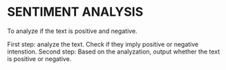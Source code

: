 # SENTIMENT ANALYSIS
To analyze if the text is positive and negative. 


First step: analyze the text. Check if they imply positive or negative intenstion. 
Second step: Based on the analyzation, output whether the text is positive or negative. 
